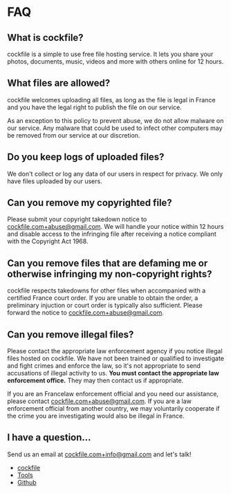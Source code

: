 FAQ
===

What is cockfile?
-----------------

cockfile is a simple to use free file hosting service. It lets you share your photos, documents, music, videos and more with others online for 12 hours.

What files are allowed?
-----------------------

cockfile welcomes uploading all files, as long as the file is legal in France and you have the legal right to publish the file on our service.

As an exception to this policy to prevent abuse, we do not allow malware on our service. Any malware that could be used to infect other computers may be removed from our service at our discretion.

Do you keep logs of uploaded files?
-----------------------------------

We don't collect or log any data of our users in respect for privacy. We only have files uploaded by our users.

Can you remove my copyrighted file?
-----------------------------------

Please submit your copyright takedown notice to [cockfile.com+abuse@gmail.com](mailto:cockfile.com+abuse@gmail.com). We will handle your notice within 12 hours and disable access to the infringing file after receiving a notice compliant with the Copyright Act 1968.

Can you remove files that are defaming me or otherwise infringing my non-copyright rights?
------------------------------------------------------------------------------------------

cockfile respects takedowns for other files when accompanied with a certified France court order. If you are unable to obtain the order, a preliminary injuction or court order is typically also sufficient. Please forward the notice to [cockfile.com+abuse@gmail.com](mailto:cockfile.com+abuse@gmail.com).

Can you remove illegal files?
-----------------------------

Please contact the appropriate law enforcement agency if you notice illegal files hosted on cockfile. We have not been trained or qualified to investigate and fight crimes and enforce the law, so it's not appropriate to send accusations of illegal activity to us. **You must contact the appropriate law enforcement office.** They may then contact us if appropriate.

If you are an Francelaw enforcement official and you need our assistance, please contact [cockfile.com+abuse@gmail.com](mailto:cockfile.com+abuse@gmail.com). If you are a law enforcement official from another country, we may voluntarily cooperate if the crime you are investigating would also be illegal in France.

I have a question...
--------------------

Send us an email at [cockfile.com+info@gmail.com](mailto:cockfile.com+info@gmail.com) and let's talk!

* [cockfile](https://cockfile.com/)
* [Tools](https://cockfile.com/tools.html)
* [Github](https://github.com/nokonoko/uguu)
